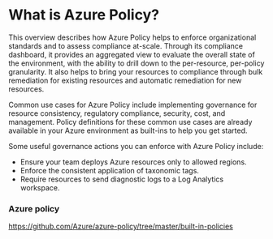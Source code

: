 # What is Azure Policy?
This overview describes how Azure Policy helps to enforce organizational standards and to assess compliance at-scale. Through its compliance dashboard, it provides an aggregated view to evaluate the overall state of the environment, with the ability to drill down to the per-resource, per-policy granularity. It also helps to bring your resources to compliance through bulk remediation for existing resources and automatic remediation for new resources.


Common use cases for Azure Policy include implementing governance for resource consistency, regulatory compliance, security, cost, and management. Policy definitions for these common use cases are already available in your Azure environment as built-ins to help you get started.

Some useful governance actions you can enforce with Azure Policy include:

- Ensure your team deploys Azure resources only to allowed regions.
- Enforce the consistent application of taxonomic tags.
- Require resources to send diagnostic logs to a Log Analytics workspace.

### Azure policy 
https://github.com/Azure/azure-policy/tree/master/built-in-policies
